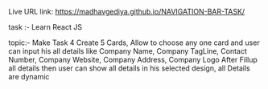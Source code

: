 Live URL link:
https://madhavgediya.github.io/NAVIGATION-BAR-TASK/

task :- Learn React JS

topic:-
            Make Task 4
                Create 5 Cards,
                Allow to choose any one card and user can input his all details like 
                        Company Name, 
                        Company TagLine,
                        Contact Number,
                        Company Website,
                        Company Address, 
                        Company Logo 
                After Fillup all details then user can show all details in his selected design,
                all Details are dynamic 